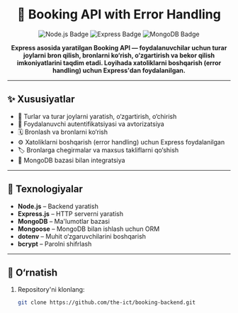 <h1 align="center">🏨 Booking API with Error Handling</h1>

<p align="center">
  <img src="https://img.shields.io/badge/Node.js-green?style=for-the-badge&logo=node.js&logoColor=white" alt="Node.js Badge"/>
  <img src="https://img.shields.io/badge/Express.js-blue?style=for-the-badge&logo=express&logoColor=white" alt="Express Badge"/>
  <img src="https://img.shields.io/badge/MongoDB-green?style=for-the-badge&logo=mongodb&logoColor=white" alt="MongoDB Badge"/>
</p>

<p align="center"><strong>
  Express asosida yaratilgan Booking API — foydalanuvchilar uchun turar joylarni bron qilish, bronlarni ko‘rish, o‘zgartirish va bekor qilish imkoniyatlarini taqdim etadi. Loyihada xatoliklarni boshqarish (error handling) uchun Express'dan foydalanilgan.
</strong></p>

---

## ✨ Xususiyatlar

- 🏨 Turlar va turar joylarni yaratish, o‘zgartirish, o‘chirish
- 🔐 Foydalanuvchi autentifikatsiyasi va avtorizatsiya
- 🗓️ Bronlash va bronlarni ko‘rish
- ⚙️ Xatoliklarni boshqarish (error handling) uchun Express foydalanilgan
- 🏷️ Bronlarga chegirmalar va maxsus takliflarni qo‘shish
- 📄 MongoDB bazasi bilan integratsiya

---

## 🧰 Texnologiyalar

- **Node.js** – Backend yaratish
- **Express.js** – HTTP serverni yaratish
- **MongoDB** – Ma'lumotlar bazasi
- **Mongoose** – MongoDB bilan ishlash uchun ORM
- **dotenv** – Muhit o‘zgaruvchilarini boshqarish
- **bcrypt** – Parolni shifrlash

---

## 🚀 O‘rnatish

1. Repository'ni klonlang:
   ```bash
   git clone https://github.com/the-ict/booking-backend.git
